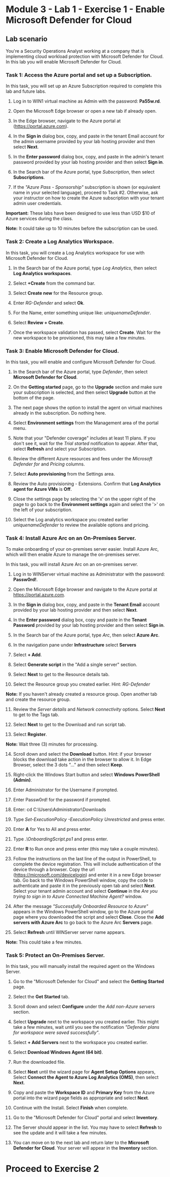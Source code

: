 # Module 3 - Lab 1 - Exercise 1 - Enable Microsoft Defender for Cloud

## Lab scenario

You're a Security Operations Analyst working at a company that is implementing cloud workload protection with Microsoft Defender for Cloud.  In this lab you will enable Microsoft Defender for Cloud.

### Task 1: Access the Azure portal and set up a Subscription.

In this task, you will set up an Azure Subscription required to complete this lab and future labs.

1. Log in to WIN1 virtual machine as Admin with the password: **Pa55w.rd**.  

2. Open the Microsoft Edge browser or open a new tab if already open.

3. In the Edge browser, navigate to the Azure portal at (https://portal.azure.com).

4. In the **Sign in** dialog box, copy, and paste in the tenant Email account for the admin username provided by your lab hosting provider and then select **Next**.

5. In the **Enter password** dialog box, copy, and paste in the admin's tenant password provided by your lab hosting provider and then select **Sign in**.

6. In the Search bar of the Azure portal, type *Subscription*, then select **Subscriptions**. 

7. If the *"Azure Pass - Sponsorship"* subscription is shown (or equivalent name in your selected language), proceed to Task #2. Otherwise, ask your instructor on how to create the Azure subscription with your tenant admin user credentials.

**Important:** These labs have been designed to use less than USD $10 of Azure services during the class.

**Note:** It could take up to 10 minutes before the subscription can be used. 

### Task 2: Create a Log Analytics Workspace.

In this task, you will create a Log Analytics workspace for use with Microsoft Defender for Cloud.

1. In the Search bar of the Azure portal, type *Log Analytics*, then select **Log Analytics workspaces**.

2. Select **+Create** from the command bar.

3. Select **Create new** for the Resource group.

4. Enter *RG-Defender* and select **Ok**.

5. For the Name, enter something unique like: *uniquenameDefender*.

6. Select **Review + Create**.

7. Once the workspace validation has passed, select **Create**. Wait for the new workspace to be provisioned, this may take a few minutes.

### Task 3: Enable Microsoft Defender for Cloud.

In this task, you will enable and configure Microsoft Defender for Cloud.

1. In the Search bar of the Azure portal, type *Defender*, then select **Microsoft Defender for Cloud**.

2. On the **Getting started** page, go to the **Upgrade** section and make sure your subscription is selected, and then select **Upgrade** button at the bottom of the page.

3. The next page shows the option to install the agent on virtual machines already in the subscription. Do nothing here.

4. Select **Environment settings** from the Management area of the portal menu.

5. Note that your "Defender coverage" includes at least 11 plans. If you don't see it, wait for the *Trial started* notification to appear. After that, select **Refresh** and select your Subscription. 

6. Review the different Azure resources and fees under the *Microsoft Defender for* and *Pricing* columns.

7. Select **Auto provisioning** from the Settings area.

8. Review the Auto provisioning - Extensions. Confirm that **Log Analytics agent for Azure VMs** is **Off**.

9. Close the settings page by selecting the 'x' on the upper right of the page to go back to the **Environment settings** again and select the '>' on the left of your subscription.

10. Select the Log analytics workspace you created earlier *uniquenameDefender* to review the available options and pricing.

### Task 4: Install Azure Arc on an On-Premises Server.

To make onboarding of your on-premises server easier.  Install Azure Arc, which will then enable Azure to manage the on-premises server.

In this task, you will install Azure Arc on an on-premises server.

1. Log in to WINServer virtual machine as Administrator with the password: **Passw0rd!**.  

2. Open the Microsoft Edge browser and navigate to the Azure portal at https://portal.azure.com.

3. In the **Sign in** dialog box, copy, and paste in the **Tenant Email** account provided by your lab hosting provider and then select **Next**.

4. In the **Enter password** dialog box, copy and paste in the **Tenant Password** provided by your lab hosting provider and then select **Sign in**.

5. In the Search bar of the Azure portal, type *Arc*, then select **Azure Arc**.

6. In the navigation pane under **Infrastructure** select **Servers**

7. Select **+ Add**.

8. Select **Generate script** in the "Add a single server" section.

9. Select **Next** to get to the Resource details tab.

10. Select the Resource group you created earlier. Hint: *RG-Defender*

**Note:** If you haven't already created a resource group. Open another tab and create the resource group.

11. Review the *Server details* and *Network connectivity* options. Select **Next** to get to the Tags tab.

12. Select **Next** to get to the Download and run script tab.

13. Select **Register**.

**Note:** Wait three (3) minutes for processing.

14. Scroll down and select the **Download** button. Hint: if your browser blocks the download take action in the browser to allow it. In Edge Browser, select the 3 dots "..." and then select **Keep**. 

15. Right-click the Windows Start button and select **Windows PowerShell (Admin)**.

16. Enter Administrator for the Username if prompted.

17. Enter Passw0rd! for the password if prompted.

18. Enter: cd C:\Users\Administrator\Downloads

19. Type *Set-ExecutionPolicy -ExecutionPolicy Unrestricted* and press enter.

20. Enter **A** for Yes to All and press enter.

21. Type *.\OnboardingScript.ps1* and press enter.

22. Enter **R** to Run once and press enter (this may take a couple minutes).

23. Follow the instructions on the last line of the output in PowerShell, to complete the device registration.  This will include authentication of the device through a browser.  Copy the url (https://microsoft.com/devicelogin) and enter it in a new Edge browser tab. Go back to the Windows PowerShell window, copy the code to authenticate and paste it in the previously open tab and select **Next**. Select your tenant admin account and select **Continue** in the *Are you trying to sign in to Azure Connected Machine Agent?* window. 

24. After the message *"Successfully Onboarded Resource to Azure"* appears in the Windows PowerShell window, go to the Azure portal page where you downloaded the script and select **Close**. Close the **Add servers with Azure Arc** to go back to the Azure Arc **Servers** page.

25. Select **Refresh** until WINServer server name appears.

**Note:** This could take a few minutes.

### Task 5: Protect an On-Premises Server.

In this task, you will manually install the required agent on the Windows Server.

1. Go to the "Microsoft Defender for Cloud" and select the **Getting Started** page.

2. Select the **Get Started** tab.

3. Scroll down and select **Configure** under the *Add non-Azure servers* section.

4. Select **Upgrade** next to the workspace you created earlier.  This might take a few minutes, wait until you see the notification *"Defender plans for workspace were saved successfully"*.

5. Select **+ Add Servers** next to the workspace you created earlier.

6. Select **Download Windows Agent (64 bit)**.

7. Run the downloaded file.

8. Select **Next** until the wizard page for **Agent Setup Options** appears, Select **Connect the Agent to Azure Log Analytics (OMS)**, then select **Next**.

9. Copy and paste the **Workspace ID** and **Primary Key** from the Azure portal into the wizard page fields as appropriate and select **Next**.

10. Continue with the Install. Select **Finish** when complete.

11. Go to the "Microsoft Defender for Cloud" portal and select **Inventory**.

12. The Server should appear in the list.  You may have to select **Refresh** to see the update and it will take a few minutes.

13. You can move on to the next lab and return later to the **Microsoft Defender for Cloud**. Your server will appear in the **Inventory** section. 


# Proceed to Exercise 2
